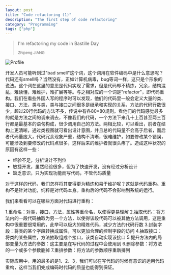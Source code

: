 ```yaml
---
layout: post
title: "Code refactoring (1)"
description: "The first step of code refactoring"
category: "Programming"
tags: ["php"]
---
```


<blockquote>
	<p>I'm refactoring my code in Bastille Day</p>
	<small>Zhipeng JIANG</small>
</blockquote>

![Profile](https://upload.wikimedia.org/wikipedia/commons/b/bf/Fireworks_on_the_Danube_Bastille_Day_2008.jpg)

开发人员可能听到过"bad smell"这个词，这个词用在软件编码中是什么意思呢？ 代码还有smell吗？当然没有，正如计算机病毒，bug等词一样，这只是个形象的说法。这个词在这里的意思是代码实现了需求，但是代码却不精炼，冗余，结构混乱，难读懂，难维护，难扩展等等。与之相对应的一个词是"refactor"，即代码重构。我们在看些外国人写的程序时可以发现，他们的代码里一般会定义大量的类、接口、方法，类与类，类与接口之间很多是继承和实现的关系，方法的代码行数很少，超过20行代码的方法不多，传说中有各80*80规则。看他们的代码感觉最多的就是方法之间的调来调去，不像我们的代码，一个方法下来几十上百甚至两三百行都是最基本的语句构成，很少调用自己的方法。两相比较，可以看出，前者在结构上更清晰，通过类视图就可看出设计意图，并且总的代码量不会高于后者，而后者代码量庞大，代码冗余现象严重，结构不清晰，很难维护，如要修改某个错误，可能涉及到要修改的代码点很多，这样后来的维护者就很头疼了。造成这种状况的原因有这样一些：

- 经验不足，分析设计不到位
- 敏捷开发，虽然经验很多，但为了快速开发，没有经过分析设计
- 缺乏意识，只为实现功能而写代码，不管代码质量

对于这样的代码，我们怎样将其变得更为精炼和易于维护呢？这就是代码重构。重构不是针对功能，纯粹是对代码本身。重构后的代码不会影响到系统的运行。

我们来看看可以在哪些方面对代码进行重构：

1.重命名：对类，接口，方法，属性等重命名，以使得更易理解
2.抽取代码：将方法内的一段代码抽取为另一个方法，以使得该段代码可以被其他方法调用，这是重构中很重要很常用的，此举可以极大的精炼代码，减少方法的代码行数
3.封装字段：将类的某个字段转换成属性，可以更加合理的控制字段的访问
4.抽取接口：将类的某些属性，方法抽取组成个接口，该类自动实现该接口
5.提升方法内的局部变量为方法的参数：这主要是在写代码的过程中会使用到
6.删除参数：将方法的一个或多个参数删掉
7.重排参数：将方法的参数顺序重新排列

实际应用中，用的最多的是1、2、3，我们可以在写代码的时候有意识的运用代码重构，这样当我们完成编码时代码的质量也能得到保证。



